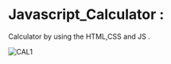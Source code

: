 # Javascript_Calculator : 
Calculator by using the HTML,CSS and JS .

![CAL1](https://user-images.githubusercontent.com/110352098/190868309-920ba5f1-4621-47e1-9074-dd1cac86b89c.png)
